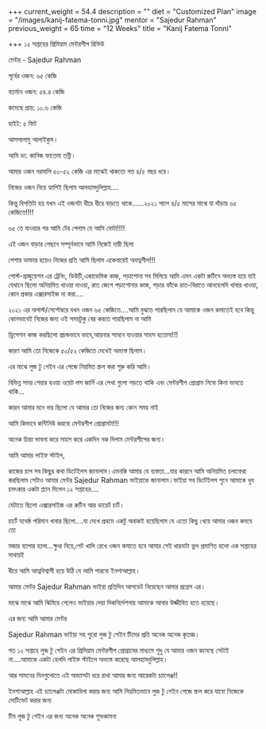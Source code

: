 +++
current_weight = 54.4
description = ""
diet = "Customized Plan"
image = "/images/kanij-fatema-tonni.jpg"
mentor = "Sajedur Rahman"
previous_weight = 65
time = "12 Weeks"
title = "Kanij Fatema Tonni"

+++
১২ সপ্তাহের প্রিমিয়াম মেন্টরশীপ রিভিউ

মেন্টর - Sajedur Rahman

পূর্বের ওজন: ৬৫ কেজি

বতর্মান ওজন: ৫৪.৪ কেজি

কমেছে প্রায়: ১০.৬ কেজি

হাইট: ৫ ফিট

আসসালামু আলাইকুম।

আমি ডা: কানিজ ফাতেমা তন্নী।

আমার ওজন নরমালি ৫০-৫২ কেজি এর মাঝেই থাকতো গত ৪/৫ বছর ধরে।

নিজের ওজন নিয়ে হ্যাপিই ছিলাম আলহামদুলিল্লাহ....

কিন্তু বিপত্তিটা হয় যখন এই ওজনটা ধীরে ধীরে বাড়তে থাকে......২০২১ সালে ৪/৫ মাসের মাঝে যা দাঁড়ায় ৬৫ কেজিতে!!!!

৬৫ তে যাওয়ার পর আমি টের পেলাম যে আমি মোটা!!!!

এই ওজন বাড়ার পেছনে সম্পূর্নভাবে আমি নিজেই দায়ী ছিলা

পেশায় ডাক্তার হয়েও নিজের প্রতি আমি ছিলাম একেবারেই অযত্নশীল!!!

পোস্ট-গ্রাজুয়েশন এর ট্রেনিং, ডিউটি,একাডেমিক কাজ, পড়াশোনা সব মিলিয়ে আমি এমন একটা রুটিনে অভ্যস্ত হয়ে যাই যেখানে ছিলো অনিয়মিত খাওয়া দাওয়া, রাত জেগে পড়াশোনার কাজ, পড়ার ফাঁকে রাত-বিরাতে আনহেলদি খাবার খাওয়া, কোন প্রকার এক্সারসাইজ না করা....

২০২১ এর অগাস্ট/সেপ্টেম্বরে যখন ওজন ৬৫ কেজিতে....আমি বুঝতে পারছিলাম যে আমাকে ওজন কমাতেই হবে কিন্তু কোনভাবেই নিজের জন্য ওই সময়টুকু বের করতে পারছিলাম না আমি

ড্রিপেশন কাজ করছিলো প্রচন্ডভাবে ভাবে,আয়নার সামনে যাওয়ার সাহস হতোনা!!!

কারণ আমি তো নিজেকে ৫০/৫২ কেজিতে দেখেই অভ্যস্ত ছিলাম।

এর মাঝে লুজ টু গেইন এর পেজে নিয়মিত স্ক্রল করা শুরু করি আমি।

বিভিন্ন সময় শেয়ার হওয়া ওয়েট লস জার্নি এর লেখা গুলো পড়তে থাকি এবং মেন্টরশীপ প্রোগ্রাম নিবো কিনা ভাবতে থাকি...

কারন আমার মনে ভয় ছিলো যে আমার তো নিজের জন্য কোন সময় নাই

আমি কিভাবে কন্টিনিউ করবো মেন্টরশীপ প্রোগ্রামটা!!!

অনেক চিন্তা ভাবনা করে সাহস করে একদিন নক দিলাম মেন্টরশীপের জন্য।

আমি আমার লাইফ স্টাইল,

কাজের চাপ সব কিছুর কথা ডিটেইলস জানালাম।এমনকি আমার যে ব্যস্ততা...যার কারনে আমি অনিয়মিত চলাফেরা করছিলাম সেটাও আমার মেন্টর Sajedur Rahman ভাইয়াকে জানালাম।ভাইয়া সব ডিটেইলস শুনে আমাকে খুব চমৎকার একটা প্ল্যান দিলেন ১২ সপ্তাহের....

যেটাতে ছিলো এক্সারসাইজ এর রুটিন আর ডায়েট চার্ট।

চার্টে যথেষ্ঠ পরিমান খাবার ছিলো....যা দেখে প্রথমে একটু অবাকই হয়েছিলাম যে এতো কিছু খেয়ে আমার ওজন কমবে তো

মজার ব্যাপার হলো...ক্ষুধা নিয়ে,পেট খালি রেখে ওজন কমাতে হবে আমার সেই ধারনাটা ভুল প্রমাণিত হলো এক সপ্তাহের মাথায়ই

ধীরে আমি আত্নবিশ্বাসী হয়ে উঠি যে আমি পারবো ইনশাআল্লাহ।

আমার মেন্টর Sajedur Rahman ভাইয়া প্রতিদিন আপডেট নিয়েছেন আমার প্রগ্রেস এর।

মাঝে মাঝে আমি ঝিমিয়ে গেলেও ভাইয়ার দেয়া দিকনির্দেশনায় আমাকে আবার উজ্জীবিত হতে হয়েছে।

এর জন্য আমি আমার মেন্টর

Sajedur Rahman ভাইয়া সহ পুরো লুজ টু গেইন টিমের প্রতি অনেক অনেক কৃতজ্ঞ।

গত ১২ সপ্তাহে লুজ টু গেইন এর প্রিমিয়াম মেন্টরশীপ প্রোগ্রামের মাধ্যমে শুধু যে আমার ওজন কমেছে সেটাই না....আমাকে একটা হেলদি লাইফ স্টাইলে অভ্যস্ত করেছে আলহামদুলিল্লাহ।

আর সামনের দিনগুলোতে এই অভ্যাসটা ধরে রাখা আমার জন্য আরেকটা চ্যালেঞ্জ!!

ইনশাআল্লাহ এই চ্যালেঞ্জটা মোকাবিলা করার জন্য আমি নিয়মিতভাবে লুজ টু গেইন পেজে স্ক্রল করে যাবো নিজেকে মোটিভেট করার জন্য

টিম লুজ টু গেইন এর জন্য অনেক অনেক শুভকামনা